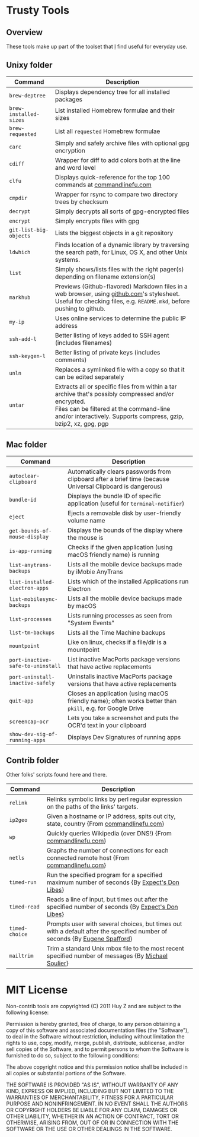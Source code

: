 # Trusty Tools

## Overview

These tools make up part of the toolset that [I](https://github.com/huyz) find
useful for everyday use.

## Unixy folder

| Command                | Description                                                                                                                                                                                                           |
| ---------------------- | --------------------------------------------------------------------------------------------------------------------------------------------------------------------------------------------------------------------- |
| `brew-deptree`         | Displays dependency tree for all installed packages                                                                                                                                                                   |
| `brew-installed-sizes` | List installed Homebrew formulae and their sizes                                                                                                                                                                      |
| `brew-requested`       | List all `requested` Homebrew formulae                                                                                                                                                                                |
| `carc`                 | Simply and safely archive files with optional gpg encryption                                                                                                                                                          |
| `cdiff`                | Wrapper for diff to add colors both at the line and word level                                                                                                                                                        |
| `clfu`                 | Displays quick-reference for the top 100 commands at [commandlinefu.com](http://commandlinefu.com)                                                                                                                    |
| `cmpdir`               | Wrapper for rsync to compare two directory trees by checksum                                                                                                                                                          |
| `decrypt`              | Simply decrypts all sorts of gpg-encrypted files                                                                                                                                                                      |
| `encrypt`              | Simply encrypts files with gpg                                                                                                                                                                                        |
| `git-list-big-objects` | Lists the biggest objects in a git repository                                                                                                                                                                         |
| `ldwhich`              | Finds location of a dynamic library by traversing the search path, for Linux, OS X, and other Unix systems.                                                                                                           |
| `list`                 | Simply shows/lists files with the right pager(s) depending on filename extension(s)                                                                                                                                   |
| `markhub`              | Previews (Github-flavored) Markdown files in a web browser, using [github.com](http://github.com/)'s stylesheet.<br>Useful for checking files, e.g. `README.mkd`, before pushing to github.                           |
| `my-ip`                | Uses online services to determine the public IP address                                                                                                                                                               |
| `ssh-add-l`            | Better listing of keys added to SSH agent (includes filenames)                                                                                                                                                        |
| `ssh-keygen-l`         | Better listing of private keys (includes comments)                                                                                                                                                                    |
| `unln`                 | Replaces a symlinked file with a copy so that it can be edited separately                                                                                                                                             |
| `untar`                | Extracts all or specific files from within a tar archive that's possibly compressed and/or encrypted.<br>Files can be filtered at the command-line and/or interactively. Supports compress, gzip, bzip2, xz, gpg, pgp |

## Mac folder


| Command                           | Description                                                                                                 |
| --------------------------------- | ----------------------------------------------------------------------------------------------------------- |
| `autoclear-clipboard`             | Automatically clears passwords from clipboard after a brief time (because Universal Clipboard is dangerous) |
| `bundle-id`                       | Displays the bundle ID of specific application (useful for `terminal-notifier`)                             |
| `eject`                           | Ejects a removable disk by user-friendly volume name                                                        |
| `get-bounds-of-mouse-display`     | Displays the bounds of the display where the mouse is                                                       |
| `is-app-running`                  | Checks if the given application (using macOS friendly name) is running                                      |
| `list-anytrans-backups`           | Lists all the mobile device backups made by iMobie AnyTrans                                                 |
| `list-installed-electron-apps`    | Lists which of the installed Applications run Electron                                                      |
| `list-mobilesync-backups`         | Lists all the mobile device backups made by macOS                                                           |
| `list-processes`                  | Lists running processes as seen from "System Events"                                                        |
| `list-tm-backups`                 | Lists all the Time Machine backups                                                                          |
| `mountpoint`                      | Like on linux, checks if a file/dir is a mountpoint                                                         |
| `port-inactive-safe-to-uninstall` | List inactive MacPorts package versions that have active replacements                                       |
| `port-uninstall-inactive-safely`  | Uninstalls inactive MacPorts package versions that have active replacements                                 |
| `quit-app`                        | Closes an application (using macOS friendly name); often works better than `pkill`, e.g. for Google Drive   |
| `screencap-ocr`                   | Lets you take a screenshot and puts the OCR'd text in your clipboard                                        |
| `show-dev-sig-of-running-apps`    | Displays Dev Signatures of running apps                                                                     |

## Contrib folder

Other folks' scripts found here and there.

| Command        | Description                                                                                                                                                  |
| -------------- | ------------------------------------------------------------------------------------------------------------------------------------------------------------ |
| `relink`       | Relinks symbolic links by perl regular expression on the paths of the links' targets.                                                                        |
| `ip2geo`       | Given a hostname or IP address, spits out city, state, country {From [commandlinefu.com](http://commandlinefu.com)}                                          |
| `wp`           | Quickly queries Wikipedia (over DNS!) {From [commandlinefu.com](http://commandlinefu.com)}                                                                   |
| `netls`        | Graphs the number of connections for each connected remote host {From [commandlinefu.com](http://commandlinefu.com)}                                         |
| `timed-run`    | Run the specified program for a specified maximum number of seconds {By [Expect's Don Libes](http://sourceforge.net/projects/expect/)}                       |
| `timed-read`   | Reads a line of input, but times out after the specified number of seconds {By [Expect's Don Libes](http://sourceforge.net/projects/expect/)}                |
| `timed-choice` | Prompts user with several choices, but times out with a default after the specified number of seconds {By [Eugene Spafford](http://spaf.cerias.purdue.edu/)} |
| `mailtrim`     | Trim a standard Unix mbox file to the most recent specified number of messages {By [Michael Soulier](http://identi.ca/msoulier)}                             |


# MIT License


Non-contrib tools are copyrighted (C) 2011 Huy Z and are subject to the
following license:

Permission is hereby granted, free of charge, to any person obtaining
a copy of this software and associated documentation files (the
"Software"), to deal in the Software without restriction, including
without limitation the rights to use, copy, modify, merge, publish,
distribute, sublicense, and/or sell copies of the Software, and to
permit persons to whom the Software is furnished to do so, subject to
the following conditions:

The above copyright notice and this permission notice shall be
included in all copies or substantial portions of the Software.

THE SOFTWARE IS PROVIDED "AS IS", WITHOUT WARRANTY OF ANY KIND,
EXPRESS OR IMPLIED, INCLUDING BUT NOT LIMITED TO THE WARRANTIES OF
MERCHANTABILITY, FITNESS FOR A PARTICULAR PURPOSE AND
NONINFRINGEMENT. IN NO EVENT SHALL THE AUTHORS OR COPYRIGHT HOLDERS BE
LIABLE FOR ANY CLAIM, DAMAGES OR OTHER LIABILITY, WHETHER IN AN ACTION
OF CONTRACT, TORT OR OTHERWISE, ARISING FROM, OUT OF OR IN CONNECTION
WITH THE SOFTWARE OR THE USE OR OTHER DEALINGS IN THE SOFTWARE.

